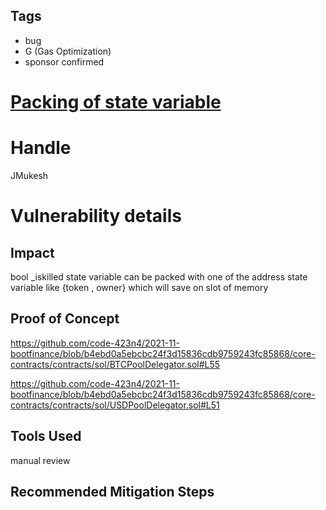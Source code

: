 ## Tags

- bug
- G (Gas Optimization)
- sponsor confirmed

# [Packing of state variable ](https://github.com/code-423n4/2021-11-bootfinance-findings/issues/258) 

# Handle

JMukesh


# Vulnerability details

## Impact
bool _iskilled  state variable can be packed with one of the address state variable like {token , owner}  which will save on slot of memory

## Proof of Concept

https://github.com/code-423n4/2021-11-bootfinance/blob/b4ebd0a5ebcbc24f3d15836cdb9759243fc85868/core-contracts/contracts/sol/BTCPoolDelegator.sol#L55

https://github.com/code-423n4/2021-11-bootfinance/blob/b4ebd0a5ebcbc24f3d15836cdb9759243fc85868/core-contracts/contracts/sol/USDPoolDelegator.sol#L51


## Tools Used

manual review

## Recommended Mitigation Steps


